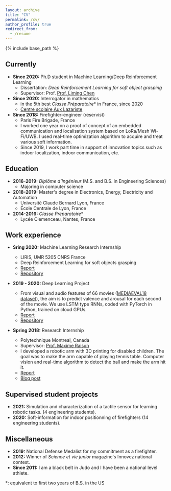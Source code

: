 ```yaml
---
layout: archive
title: "CV"
permalink: /cv/
author_profile: true
redirect_from:
  - /resume
---
```


{% include base_path %}

## Currently

* **Since 2020:** Ph.D student in Machine Learning/Deep Reinforcement Learning
  * Dissertation: _Deep Reinforcement Learning for soft object grasping_
  * Supervisor: Prof. [Prof. Liming Chen](https://sites.google.com/view/limingchen/accueil)
* **Since 2020:** Interrogator in mathematics
  * in the 5th best _Classe Préparatoire_*  in France, since 2020
  * [Centre scolaire Aux Lazariste](https://www.letudiant.fr/palmares/classement-prepa/fiche/etablissement-centre-scolaire-aux-lazaristes-6257.html)
* **Since 2018:** Firefighter-engineer (reservist)
  * Paris Fire Brigade, France
  * I worked one year on a proof of concept of an embedded communication and localisation system based on LoRa/Mesh Wi-Fi/UWB. I used real-time optimization algorithm to acquire and treat various soft information.
  * Since 2019, I work part time in support of innovation topics such as indoor localization, indoor communication, etc.

## Education

* **2016-2019:** _Diplôme d’Ingénieur_ (M.S. and B.S. in Engineering Sciences)
  * Majoring in computer science
* **2018-2019:** Master's degree in Electronics, Energy, Electricity and Automation
  * Université Claude Bernard Lyon, France
  * École Centrale de Lyon, France
* **2014-2016:** _Classe Préparatoire_*
  * Lycée Clemenceau, Nantes, France

## Work experience


* **Sring 2020:** Machine Learning Research Internship
  * LIRIS, UMR 5205 CNRS France
  * Deep Reinforcement Learning for soft objects grasping
  * [Report](../files/TFErapport.pdf)
  * [Repository](https://github.com/qgallouedec/panda-gym) 

* **2019 - 2020:** Deep Learning Project
  * From visual and audio features of 66 movies ([MEDIAEVAL18 dataset](http://www.multimediaeval.org/mediaeval2018/)), the aim is to predict valence and arousal for each second of the movie. We use LSTM type RNNs, coded with PyTorch in Python, trained on cloud GPUs.
  * [Report](../files/Rapport_Emotion_Project.pdf)
  * [Repository](https://github.com/KongHag/emotion_project)

* **Spring 2018:** Research Internship
  * Polytechnique Montreal, Canada
  * Supervisor: [Prof. Maxime Raison](https://www.polymtl.ca/expertises/en/raison-maxime)
  * I developed a robotic arm with 3D printing for disabled children. The goal was to make the arm capable of playing tennis table. Computer vision and real-time algorithm to detect the ball and make the arm hit it.
  * [Report](../files/CRME_intership.pdf)
  * [Blog post](https://qgallouedec.github.io/posts/2018/08/building_a_robot_with_3D_printing/)


## Supervised student projects

* **2021:** Simulation and characterization of a tactile sensor for learning robotic tasks. (4 engineering students).
* **2020:** Soft-information for indoor positionning of firefighters (14 engineering students).

## Miscellaneous

* **2019:** National Defense Medalist for my commitment as a firefighter.
* **2012:** Winner of _Science et vie junior_ magazine's Innovez national contest.
* **Since 2011:** I am a black belt in Judo and I have been a national level athlete.


*: equivalent to first two years of B.S. in the US


<!-- Publications
======
  <ul>{% for post in site.publications %}
    {% include archive-single-cv.html %}
  {% endfor %}</ul> -->
  
<!-- Talks
======
  <ul>{% for post in site.talks %}
    {% include archive-single-talk-cv.html %}
  {% endfor %}</ul> -->
  
<!-- Teaching
======
  <ul>{% for post in site.teaching %}
    {% include archive-single-cv.html %}
  {% endfor %}</ul> -->
  

